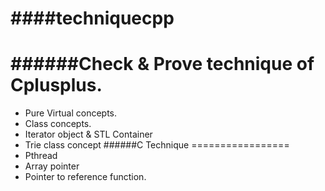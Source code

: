 ####techniquecpp
============
######Check &amp; Prove technique of Cplusplus.
===============================================
* Pure Virtual concepts.
* Class concepts.
* Iterator object & STL Container
* Trie class concept
######C Technique
=================
* Pthread
* Array pointer 
* Pointer to reference function. 
